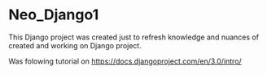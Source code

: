 # Neo_Django1

This Django project was created just to refresh knowledge and nuances of created and working on Django project.

Was folowing tutorial on https://docs.djangoproject.com/en/3.0/intro/
